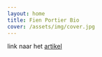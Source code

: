 ```yaml
---
layout: home
title: Fien Portier Bio
cover: /assets/img/cover.jpg
---
```



link naar het [artikel](/pages/2023-08-sociale-woningen)